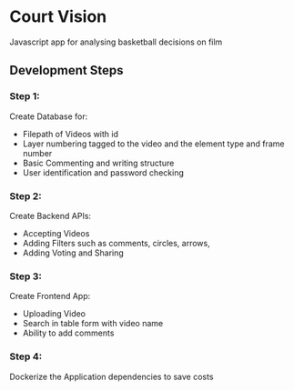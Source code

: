 # Court Vision
Javascript app for analysing basketball decisions on film

## Development Steps
### Step 1:
Create Database for:
- Filepath of Videos with id
- Layer numbering tagged to the video and the element type and frame number
- Basic Commenting and writing structure
- User identification and password checking

### Step 2: 
Create Backend APIs:
- Accepting Videos
- Adding Filters such as comments, circles, arrows, 
- Adding Voting and Sharing


### Step 3:
Create Frontend App:
- Uploading Video
- Search in table form with video name
- Ability to add comments


### Step 4:
Dockerize the Application dependencies to save costs